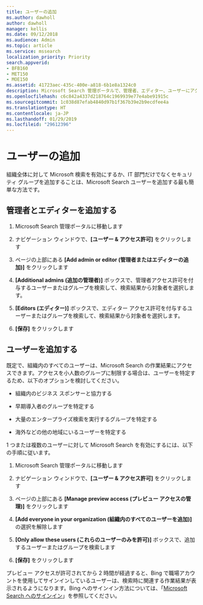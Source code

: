 ```yaml
---
title: ユーザーの追加
ms.author: dawholl
author: dawholl
manager: kellis
ms.date: 09/12/2018
ms.audience: Admin
ms.topic: article
ms.service: mssearch
localization_priority: Priority
search.appverid:
- BFB160
- MET150
- MOE150
ms.assetid: 41723aec-435c-400e-a818-6b1e8a1324c0
description: Microsoft Search 管理ポータルで、管理者、エディター、ユーザーにアクセス許可と役割を割り当てます
ms.openlocfilehash: c6c842a4337d218764c1969939e77e4abe91915c
ms.sourcegitcommit: 1c038d87efab4840d97b1f367b39e2b9ecdfee4a
ms.translationtype: HT
ms.contentlocale: ja-JP
ms.lasthandoff: 01/29/2019
ms.locfileid: "29612396"
---
```

# <a name="add-users"></a>ユーザーの追加

組織全体に対して Microsoft 検索を有効にするか、IT 部門だけでなくセキュリティ グループを追加することは、Microsoft Search ユーザーを追加する最も簡単な方法です。
  
## <a name="add-admins-and-editors"></a>管理者とエディターを追加する

1. Microsoft Search 管理ポータルに移動します
    
2. ナビゲーション ウィンドウで、**[ユーザー &amp; アクセス許可]** をクリックします
    
3. ページの上部にある **[Add admin or editor (管理者またはエディターの追加)]** をクリックします
    
4. **[Additional admins (追加の管理者)]** ボックスで、管理者アクセス許可を付与するユーザーまたはグループを検索して、検索結果から対象者を選択します。 
    
5. **[Editors (エディター)]** ボックスで、エディター アクセス許可を付与するユーザーまたはグループを検索して、検索結果から対象者を選択します。 
    
6. **[保存]** をクリックします
    
## <a name="add-users"></a>ユーザーを追加する

既定で、組織内のすべてのユーザーは、Microsoft Search の作業結果にアクセスできます。アクセスを小人数のグループに制限する場合は、ユーザーを特定するため、以下のオプションを検討してください。
  
- 組織内のビジネス スポンサーと協力する
    
- 早期導入者のグループを特定する
    
- 大量のエンタープライズ検索を実行するグループを特定する
    
- 海外などの他の地域にいるユーザーを特定する
    
1 つまたは複数のユーザーに対して Microsoft Search を有効にするには、以下の手順に従います。
  
1. Microsoft Search 管理ポータルに移動します
    
2. ナビゲーション ウィンドウで、**[ユーザー &amp; アクセス許可]** をクリックします
    
3. ページの上部にある **[Manage preview access (プレビュー アクセスの管理)]** をクリックします
    
4. **[Add everyone in your organization (組織内のすべてのユーザーを追加)]** の選択を解除します 
    
5. **[Only allow these users (これらのユーザーのみを許可)]** ボックスで、追加するユーザーまたはグループを検索します 
    
6. **[保存]** をクリックします
    
プレビュー アクセスが許可されてから 2 時間が経過すると、Bing で職場アカウントを使用してサインインしているユーザーは、検索時に関連する作業結果が表示されるようになります。Bing へのサインイン方法については、「[Microsoft Search へのサインイン](use/sign-in.md)」を参照してください。